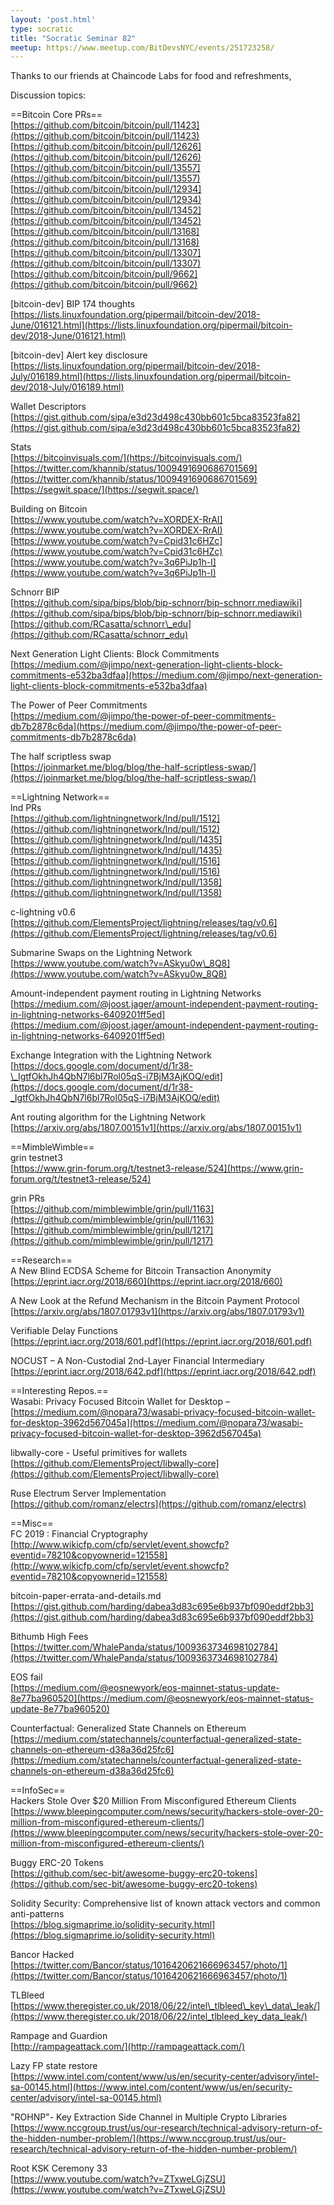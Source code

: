 ```yaml
---
layout: 'post.html'
type: socratic
title: "Socratic Seminar 82"
meetup: https://www.meetup.com/BitDevsNYC/events/251723258/
---
```


Thanks to our friends at Chaincode Labs for food and refreshments,

Discussion topics:

\==Bitcoin Core PRs==  
[https://github.com/bitcoin/bitcoin/pull/11423](https://github.com/bitcoin/bitcoin/pull/11423)  
[https://github.com/bitcoin/bitcoin/pull/12626](https://github.com/bitcoin/bitcoin/pull/12626)  
[https://github.com/bitcoin/bitcoin/pull/13557](https://github.com/bitcoin/bitcoin/pull/13557)  
[https://github.com/bitcoin/bitcoin/pull/12934](https://github.com/bitcoin/bitcoin/pull/12934)  
[https://github.com/bitcoin/bitcoin/pull/13452](https://github.com/bitcoin/bitcoin/pull/13452)  
[https://github.com/bitcoin/bitcoin/pull/13168](https://github.com/bitcoin/bitcoin/pull/13168)  
[https://github.com/bitcoin/bitcoin/pull/13307](https://github.com/bitcoin/bitcoin/pull/13307)  
[https://github.com/bitcoin/bitcoin/pull/9662](https://github.com/bitcoin/bitcoin/pull/9662)

\[bitcoin-dev\] BIP 174 thoughts  
[https://lists.linuxfoundation.org/pipermail/bitcoin-dev/2018-June/016121.html](https://lists.linuxfoundation.org/pipermail/bitcoin-dev/2018-June/016121.html)

\[bitcoin-dev\] Alert key disclosure  
[https://lists.linuxfoundation.org/pipermail/bitcoin-dev/2018-July/016189.html](https://lists.linuxfoundation.org/pipermail/bitcoin-dev/2018-July/016189.html)

Wallet Descriptors  
[https://gist.github.com/sipa/e3d23d498c430bb601c5bca83523fa82](https://gist.github.com/sipa/e3d23d498c430bb601c5bca83523fa82)

Stats  
[https://bitcoinvisuals.com/](https://bitcoinvisuals.com/)  
[https://twitter.com/khannib/status/1009491690686701569](https://twitter.com/khannib/status/1009491690686701569)  
[https://segwit.space/](https://segwit.space/)

Building on Bitcoin  
[https://www.youtube.com/watch?v=XORDEX-RrAI](https://www.youtube.com/watch?v=XORDEX-RrAI)  
[https://www.youtube.com/watch?v=Cpid31c6HZc](https://www.youtube.com/watch?v=Cpid31c6HZc)  
[https://www.youtube.com/watch?v=3q6PiJp1h-I](https://www.youtube.com/watch?v=3q6PiJp1h-I)

Schnorr BIP  
[https://github.com/sipa/bips/blob/bip-schnorr/bip-schnorr.mediawiki](https://github.com/sipa/bips/blob/bip-schnorr/bip-schnorr.mediawiki)  
[https://github.com/RCasatta/schnorr\_edu](https://github.com/RCasatta/schnorr_edu)

Next Generation Light Clients: Block Commitments  
[https://medium.com/@jimpo/next-generation-light-clients-block-commitments-e532ba3dfaa](https://medium.com/@jimpo/next-generation-light-clients-block-commitments-e532ba3dfaa)

The Power of Peer Commitments  
[https://medium.com/@jimpo/the-power-of-peer-commitments-db7b2878c6da](https://medium.com/@jimpo/the-power-of-peer-commitments-db7b2878c6da)

The half scriptless swap  
[https://joinmarket.me/blog/blog/the-half-scriptless-swap/](https://joinmarket.me/blog/blog/the-half-scriptless-swap/)

\==Lightning Network==  
lnd PRs  
[https://github.com/lightningnetwork/lnd/pull/1512](https://github.com/lightningnetwork/lnd/pull/1512)  
[https://github.com/lightningnetwork/lnd/pull/1435](https://github.com/lightningnetwork/lnd/pull/1435)  
[https://github.com/lightningnetwork/lnd/pull/1516](https://github.com/lightningnetwork/lnd/pull/1516)  
[https://github.com/lightningnetwork/lnd/pull/1358](https://github.com/lightningnetwork/lnd/pull/1358)

c-lightning v0.6  
[https://github.com/ElementsProject/lightning/releases/tag/v0.6](https://github.com/ElementsProject/lightning/releases/tag/v0.6)

Submarine Swaps on the Lightning Network  
[https://www.youtube.com/watch?v=ASkyu0w\_8Q8](https://www.youtube.com/watch?v=ASkyu0w_8Q8)

Amount-independent payment routing in Lightning Networks  
[https://medium.com/@joost.jager/amount-independent-payment-routing-in-lightning-networks-6409201ff5ed](https://medium.com/@joost.jager/amount-independent-payment-routing-in-lightning-networks-6409201ff5ed)

Exchange Integration with the Lightning Network  
[https://docs.google.com/document/d/1r38-\_IgtfOkhJh4QbN7l6bl7Rol05qS-i7BjM3AjKOQ/edit](https://docs.google.com/document/d/1r38-_IgtfOkhJh4QbN7l6bl7Rol05qS-i7BjM3AjKOQ/edit)

Ant routing algorithm for the Lightning Network  
[https://arxiv.org/abs/1807.00151v1](https://arxiv.org/abs/1807.00151v1)

\==MimbleWimble==  
grin testnet3  
[https://www.grin-forum.org/t/testnet3-release/524](https://www.grin-forum.org/t/testnet3-release/524)

grin PRs  
[https://github.com/mimblewimble/grin/pull/1163](https://github.com/mimblewimble/grin/pull/1163)  
[https://github.com/mimblewimble/grin/pull/1217](https://github.com/mimblewimble/grin/pull/1217)

\==Research==  
A New Blind ECDSA Scheme for Bitcoin Transaction Anonymity  
[https://eprint.iacr.org/2018/660](https://eprint.iacr.org/2018/660)

A New Look at the Refund Mechanism in the Bitcoin Payment Protocol  
[https://arxiv.org/abs/1807.01793v1](https://arxiv.org/abs/1807.01793v1)

Verifiable Delay Functions  
[https://eprint.iacr.org/2018/601.pdf](https://eprint.iacr.org/2018/601.pdf)

NOCUST – A Non-Custodial 2nd-Layer Financial Intermediary  
[https://eprint.iacr.org/2018/642.pdf](https://eprint.iacr.org/2018/642.pdf)

\==Interesting Repos.==  
Wasabi: Privacy Focused Bitcoin Wallet for Desktop –  
[https://medium.com/@nopara73/wasabi-privacy-focused-bitcoin-wallet-for-desktop-3962d567045a](https://medium.com/@nopara73/wasabi-privacy-focused-bitcoin-wallet-for-desktop-3962d567045a)

libwally-core - Useful primitives for wallets  
[https://github.com/ElementsProject/libwally-core](https://github.com/ElementsProject/libwally-core)

Ruse Electrum Server Implementation  
[https://github.com/romanz/electrs](https://github.com/romanz/electrs)

\==Misc==  
FC 2019 : Financial Cryptography  
[http://www.wikicfp.com/cfp/servlet/event.showcfp?eventid=78210&copyownerid=121558](http://www.wikicfp.com/cfp/servlet/event.showcfp?eventid=78210&copyownerid=121558)

bitcoin-paper-errata-and-details.md  
[https://gist.github.com/harding/dabea3d83c695e6b937bf090eddf2bb3](https://gist.github.com/harding/dabea3d83c695e6b937bf090eddf2bb3)

Bithumb High Fees  
[https://twitter.com/WhalePanda/status/1009363734698102784](https://twitter.com/WhalePanda/status/1009363734698102784)

EOS fail  
[https://medium.com/@eosnewyork/eos-mainnet-status-update-8e77ba960520](https://medium.com/@eosnewyork/eos-mainnet-status-update-8e77ba960520)

Counterfactual: Generalized State Channels on Ethereum  
[https://medium.com/statechannels/counterfactual-generalized-state-channels-on-ethereum-d38a36d25fc6](https://medium.com/statechannels/counterfactual-generalized-state-channels-on-ethereum-d38a36d25fc6)

\==InfoSec==  
Hackers Stole Over $20 Million From Misconfigured Ethereum Clients  
[https://www.bleepingcomputer.com/news/security/hackers-stole-over-20-million-from-misconfigured-ethereum-clients/](https://www.bleepingcomputer.com/news/security/hackers-stole-over-20-million-from-misconfigured-ethereum-clients/)

Buggy ERC-20 Tokens  
[https://github.com/sec-bit/awesome-buggy-erc20-tokens](https://github.com/sec-bit/awesome-buggy-erc20-tokens)

Solidity Security: Comprehensive list of known attack vectors and common anti-patterns  
[https://blog.sigmaprime.io/solidity-security.html](https://blog.sigmaprime.io/solidity-security.html)

Bancor Hacked  
[https://twitter.com/Bancor/status/1016420621666963457/photo/1](https://twitter.com/Bancor/status/1016420621666963457/photo/1)

TLBleed  
[https://www.theregister.co.uk/2018/06/22/intel\_tlbleed\_key\_data\_leak/](https://www.theregister.co.uk/2018/06/22/intel_tlbleed_key_data_leak/)

Rampage and Guardion  
[http://rampageattack.com/](http://rampageattack.com/)

Lazy FP state restore  
[https://www.intel.com/content/www/us/en/security-center/advisory/intel-sa-00145.html](https://www.intel.com/content/www/us/en/security-center/advisory/intel-sa-00145.html)

"ROHNP"- Key Extraction Side Channel in Multiple Crypto Libraries  
[https://www.nccgroup.trust/us/our-research/technical-advisory-return-of-the-hidden-number-problem/](https://www.nccgroup.trust/us/our-research/technical-advisory-return-of-the-hidden-number-problem/)

Root KSK Ceremony 33  
[https://www.youtube.com/watch?v=ZTxweLGjZSU](https://www.youtube.com/watch?v=ZTxweLGjZSU)
